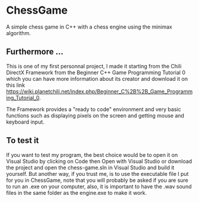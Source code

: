 # ChessGame
A simple chess game in C++ with a chess engine using the minimax algorithm.


Furthermore ...
-

This is one of my first personnal project, I made it starting from the Chili DirectX Framework from the Beginner C++ Game Programming Tutorial 0
which you can have more information about its creator and download it on this link https://wiki.planetchili.net/index.php/Beginner_C%2B%2B_Game_Programming_Tutorial_0.

The Framework provides a "ready to code" environment and very basic functions such as displaying pixels on the screen and getting mouse and keyboard input.


To test it
-
If you want to test my program, the best choice would be to open it on Visual Studio by clicking on Code then Open with Visual Studio or download the project and open the chess-game.sln in Visual Studio and build it yourself. But another way, if you trust me, is to use the executable file I put for you in ChessGame, note that you will probably be asked if you are sure to run an .exe on your computer, also, it is important to have the .wav sound files in the same folder as the engine.exe to make it work.
